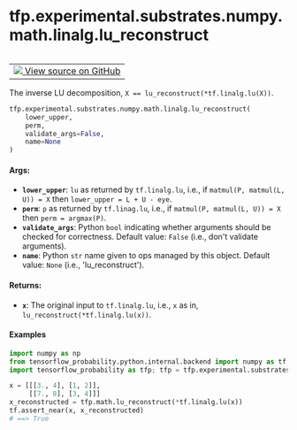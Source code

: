<div itemscope itemtype="http://developers.google.com/ReferenceObject">
<meta itemprop="name" content="tfp.experimental.substrates.numpy.math.linalg.lu_reconstruct" />
<meta itemprop="path" content="Stable" />
</div>

# tfp.experimental.substrates.numpy.math.linalg.lu_reconstruct


<table class="tfo-notebook-buttons tfo-api" align="left">

<td>
  <a target="_blank" href="https://github.com/tensorflow/probability/blob/master/tensorflow_probability/python/experimental/substrates/numpy/math/linalg.py">
    <img src="https://www.tensorflow.org/images/GitHub-Mark-32px.png" />
    View source on GitHub
  </a>
</td></table>



The inverse LU decomposition, `X == lu_reconstruct(*tf.linalg.lu(X))`.

``` python
tfp.experimental.substrates.numpy.math.linalg.lu_reconstruct(
    lower_upper,
    perm,
    validate_args=False,
    name=None
)
```



<!-- Placeholder for "Used in" -->


#### Args:


* <b>`lower_upper`</b>: `lu` as returned by `tf.linalg.lu`, i.e., if
  `matmul(P, matmul(L, U)) = X` then `lower_upper = L + U - eye`.
* <b>`perm`</b>: `p` as returned by `tf.linag.lu`, i.e., if
  `matmul(P, matmul(L, U)) = X` then `perm = argmax(P)`.
* <b>`validate_args`</b>: Python `bool` indicating whether arguments should be checked
  for correctness.
  Default value: `False` (i.e., don't validate arguments).
* <b>`name`</b>: Python `str` name given to ops managed by this object.
  Default value: `None` (i.e., 'lu_reconstruct').


#### Returns:


* <b>`x`</b>: The original input to `tf.linalg.lu`, i.e., `x` as in,
  `lu_reconstruct(*tf.linalg.lu(x))`.

#### Examples

```python
import numpy as np
from tensorflow_probability.python.internal.backend import numpy as tf
import tensorflow_probability as tfp; tfp = tfp.experimental.substrates.numpy

x = [[[3., 4], [1, 2]],
     [[7., 8], [3, 4]]]
x_reconstructed = tfp.math.lu_reconstruct(*tf.linalg.lu(x))
tf.assert_near(x, x_reconstructed)
# ==> True
```